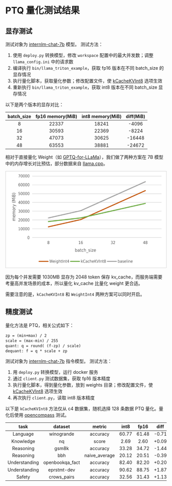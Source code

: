 # PTQ 量化测试结果

## 显存测试

测试对象为 [internlm-chat-7b](https://huggingface.co/internlm/internlm-chat-7b) 模型。
测试方法：

1. 使用 `deploy.py` 转换模型，修改 `workspace` 配置中的最大并发数；调整 `llama_config.ini` 中的请求数
2. 编译执行 `bin/llama_triton_example`，获取 fp16 版本在不同 batch_size 的显存情况
3. 执行量化脚本，获取量化参数；修改配置文件，使 [kCacheKVInt8](../../src/turbomind/models/llama/llama_utils.h) 选项生效
4. 重新执行 `bin/llama_triton_example`，获取 int8 版本在不同 batch_size 显存情况

以下是两个版本的显存对比：

| batch_size | fp16 memory(MiB) | int8 memory(MiB) | diff(MiB) |
| :--------: | :--------------: | :--------------: | :-------: |
|     8      |      22337       |      18241       |   -4096   |
|     16     |      30593       |      22369       |   -8224   |
|     32     |      47073       |      30625       |  -16448   |
|     48     |      63553       |      38881       |  -24672   |

相对于直接量化 Weight（如 [GPTQ-for-LLaMa](https://github.com/qwopqwop200/GPTQ-for-LLaMa/)），我们做了两种方案在 7B 模型中的内存增长对比预估，部分数据来自 [llama.cpp](https://github.com/ggerganov/llama.cpp)。

![](../../resources/batch_memory.png)

因为每个并发需要 1030MB 显存为 2048 token 保存 kv_cache，而服务端需要考量高并发场景的成本，所以量化 kv_cache 比量化 weight 更合适。

需要注意的是，`kCacheKVInt8` 和 `WeightInt4` 两种方案可以同时开启。

## 精度测试

量化方法是 PTQ，相关公式如下：

```
zp = (min+max) / 2
scale = (max-min) / 255
quant: q = round( (f-zp) / scale)
dequant: f = q * scale + zp
```

测试对象为 [internlm-chat-7b](https://huggingface.co/internlm/internlm-chat-7b) 指令模型。
测试方法：

1. 用 `deploy.py` 转换模型，运行 docker 服务
2. 通过 `client.py` 测试数据集，获取 fp16 版本精度
3. 执行量化脚本，得到量化参数，放到 weights 目录；修改配置文件，使 [kCacheKVInt8](../../src/turbomind/models/llama/llama_utils.h) 选项生效
4. 再次执行 `client.py`，读取 int8 版本精度

以下是 `kCacheKVInt8` 方法仅从 c4 数据集，随机选择 128 条数据 PTQ 量化。量化后使用 [opencompass](https://github.com/InternLM/opencompass) 测试。

|     task      |     dataset     |    metric     | int8  | fp16  | diff  |
| :-----------: | :-------------: | :-----------: | :---: | :---: | :---: |
|   Language    |   winogrande    |   accuracy    | 60.77 | 61.48 | -0.71 |
|   Knowledge   |       nq        |     score     | 2.69  | 2.60  | +0.09 |
|   Reasoning   |      gsm8k      |   accuracy    | 33.28 | 34.72 | -1.44 |
|   Reasoning   |       bbh       | naive_average | 20.12 | 20.51 | -0.39 |
| Understanding | openbookqa_fact |   accuracy    | 82.40 | 82.20 | +0.20 |
| Understanding |   eprstmt-dev   |   accuracy    | 90.62 | 88.75 | +1.87 |
|    Safety     |   crows_pairs   |   accuracy    | 32.56 | 31.43 | +1.13 |
